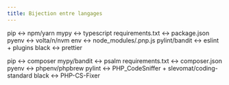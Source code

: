 ```yaml
---
title: Bijection entre langages
---
```


pip <-> npm/yarn
mypy <-> typescript
requirements.txt <-> package.json
pyenv <-> volta/n/nvm
env <-> node_modules/.pnp.js
pylint/bandit <-> eslint + plugins
black <-> prettier

pip <-> composer
mypy/bandit <-> psalm
requirements.txt <-> composer.json
pyenv <-> phpenv/phpbrew
pylint <-> PHP_CodeSniffer + slevomat/coding-standard
black <-> PHP-CS-Fixer
